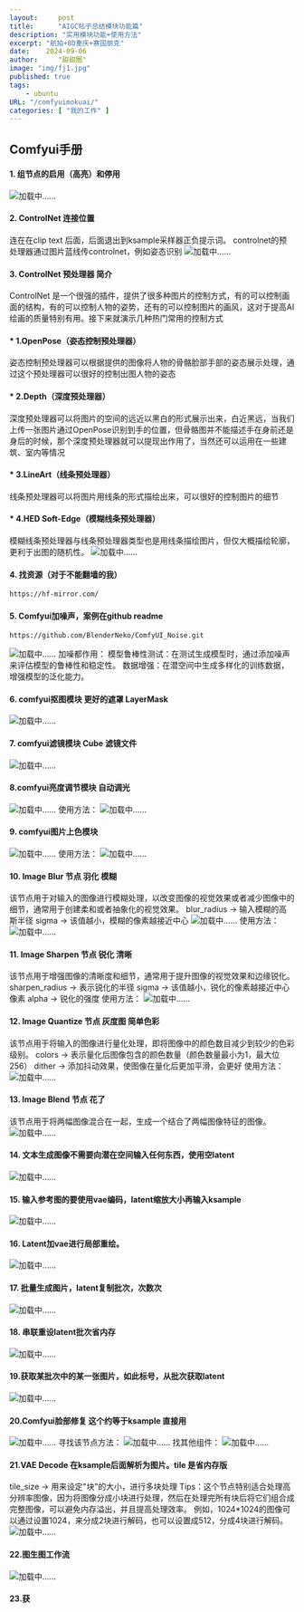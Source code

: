 ```yaml
---
layout:     post
title:      "AIGC帖子总结模块功能篇"
description: "实用模块功能+使用方法"
excerpt: "航拍+8D重庆+赛国朋克"
date:    2024-09-06
author:     "甜甜圈"
image: "img/fj1.jpg"
published: true 
tags:
    - ubuntu 
URL: "/comfyuimokuai/"
categories: [ "我的工作" ]    
---
```

## Comfyui手册
#### 1. 组节点的启用（高亮）和停用
![加载中……](/img/tipcomfy/启用节点.png)  
#### 2. ControlNet 连接位置
连在在clip text 后面，后面退出到ksample采样器正负提示词。
controlnet的预处理器通过图片蓝线传controlnet，例如姿态识别
![加载中……](/img/tipcomfy/controlnet.png) 
#### 3. ControlNet 预处理器 简介
ControlNet 是一个很强的插件，提供了很多种图片的控制方式，有的可以控制画面的结构，有的可以控制人物的姿势，还有的可以控制图片的画风，这对于提高AI绘画的质量特别有用。接下来就演示几种热门常用的控制方式
#### * 1.OpenPose（姿态控制预处理器）
姿态控制预处理器可以根据提供的图像将人物的骨骼脸部手部的姿态展示处理，通过这个预处理器可以很好的控制出图人物的姿态
#### * 2.Depth（深度预处理器）
深度预处理器可以将图片的空间的远近以黑白的形式展示出来，白近黑远，当我们上传一张图片通过OpenPose识别到手的位置，但骨骼图并不能描述手在身前还是身后的时候，那个深度预处理器就可以提现出作用了，当然还可以运用在一些建筑、室内等情况
#### * 3.LineArt（线条预处理器）
线条预处理器可以将图片用线条的形式描绘出来，可以很好的控制图片的细节
#### * 4.HED Soft-Edge（模糊线条预处理器）
模糊线条预处理器与线条预处理器类型也是用线条描绘图片，但仅大概描绘轮廓，更利于出图的随机性。
![加载中……](/img/tipcomfy/controlnet预处理器.jpg)
#### 4. 找资源（对于不能翻墙的我）  
```html
https://hf-mirror.com/
```
#### 5. Comfyui加噪声，案例在github readme 
```html
https://github.com/BlenderNeko/ComfyUI_Noise.git
```
![加载中……](/img/tipcomfy/加噪.png)
加噪都作用：
模型鲁棒性测试：在测试生成模型时，通过添加噪声来评估模型的鲁棒性和稳定性。
数据增强：在潜空间中生成多样化的训练数据，增强模型的泛化能力。

#### 6. comfyui抠图模块 更好的遮罩 LayerMask
![加载中……](/img/tipcomfy/抠图.png)
#### 7. comfyui滤镜模块 Cube 滤镜文件
![加载中……](/img/tipcomfy/滤镜.png)
#### 8.comfyui亮度调节模块 自动调光
![加载中……](/img/tipcomfy/调光.png)
使用方法：
![加载中……](/img/tipcomfy/调光工作流.png)
#### 9. comfyui图片上色模块
![加载中……](/img/tipcomfy/上色.png)
使用方法：
![加载中……](/img/tipcomfy/上色工作流.jpg)
#### 10. Image Blur 节点 羽化 模糊
该节点用于对输入的图像进行模糊处理，以改变图像的视觉效果或者减少图像中的细节，通常用于创建柔和或者抽象化的视觉效果。
blur_radius → 输入模糊的高斯半径
sigma → 该值越小，模糊的像素越接近中心
![加载中……](/img/tipcomfy/羽化.png)
使用方法：
![加载中……](/img/tipcomfy/羽化工作流.jpg)
#### 11. Image Sharpen 节点 锐化 清晰
该节点用于增强图像的清晰度和细节，通常用于提升图像的视觉效果和边缘锐化。
sharpen_radius → 表示锐化的半径
sigma → 该值越小，锐化的像素越接近中心像素
alpha → 锐化的强度
使用方法：
![加载中……](/img/tipcomfy/锐化工作流.jpg)
#### 12. Image Quantize 节点 灰度图 简单色彩
该节点用于将输入的图像进行量化处理，即将图像中的颜色数目减少到较少的色彩级别。
colors → 表示量化后图像包含的颜色数量（颜色数量最小为1，最大位256）
dither → 添加抖动效果，使图像在量化后更加平滑，会更好
使用方法：
![加载中……](/img/tipcomfy/减色工作流.png)
#### 13. Image Blend 节点 花了
该节点用于将两幅图像混合在一起，生成一个结合了两幅图像特征的图像。
![加载中……](/img/tipcomfy/混图.png)
#### 14. 文本生成图像不需要向潜在空间输入任何东西，使用空latent
![加载中……](/img/tipcomfy/空latent.png)
#### 15. 输入参考图的要使用vae编码，latent缩放大小再输入ksample
![加载中……](/img/tipcomfy/vaeencoder.png)
#### 16. Latent加vae进行局部重绘。
![加载中……](/img/tipcomfy/局部重绘.jpg)
#### 17. 批量生成图片，latent复制批次，次数次
![加载中……](/img/tipcomfy/批次输出.jpg)
#### 18. 串联重设latent批次省内存
![加载中……](/img/tipcomfy/节省内存批次.png)
#### 19.获取某批次中的某一张图片，如此标号，从批次获取latent
![加载中……](/img/tipcomfy/选择性输出.jpg)
#### 20.Comfyui脸部修复 这个约等于ksample 直接用
![加载中……](/img/tipcomfy/脸部修复工作流.png)
寻找该节点方法：
![加载中……](/img/tipcomfy/找脸部修复.png)
找其他组件：
![加载中……](/img/tipcomfy/找其他修复.png)
#### 21.VAE Decode 在ksample后面解析为图片。tile 是省内存版
tile_size -> 用来设定"块"的大小，进行多块处理
Tips：这个节点特别适合处理高分辨率图像，因为将图像分成小块进行处理，然后在处理完所有块后将它们组合成完整图像，可以避免内存溢出，并且提高处理效率。
例如，1024*1024的图像可以通过设置1024，来分成2块进行解码，也可以设置成512，分成4块进行解码。
![加载中……](/img/tipcomfy/vaetile.png)
#### 22.图生图工作流
![加载中……](/img/tipcomfy/图生图工作流.jpg)
#### 23.获
